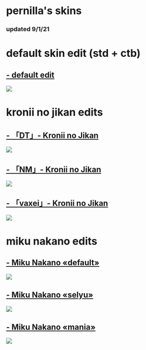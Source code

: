 # pernilla's skins
### updated 9/1/21

# default skin edit (std + ctb)

## [- default edit](https://mega.nz/file/nihSjQaR#X2G6NgQD0MgTmik7KFU_nSt3fhW3jZ8uFZsNJpGB-2A)
![](https://i.imgur.com/yi6cWzJ.jpg)

# kronii no jikan edits

## [- 「DT」- Kronii no Jikan](https://mega.nz/file/CqxxhIBI#2BOV_Y_dUZDlr_uN0KEuQdx2Hpm6qzhVTuggHvONTRE)
![](https://i.imgur.com/MYRkOtL.jpg)

## [- 「NM」- Kronii no Jikan](https://mega.nz/file/HzgRiCrS#_fH6nmZvaeR1ALv1PDKCKsv5E8_tOuWX8qBckJVHsZk)
![](https://i.imgur.com/vgKWHSs.jpg)

## [- 「vaxei」- Kronii no Jikan](https://mega.nz/file/GigyCY6b#LYC-b0B8_4hjyRnTs5yYqpUYaqoyHeyeD53CvXmcEsM)
![](https://i.imgur.com/qB2ip65.jpg)

# miku nakano edits

## [- Miku Nakano «default»](https://mega.nz/file/SqJD3C6J#3jpYExYrJLihgvMSBIjJGS2aUKupi5jeXjrrwXHxol8)
![](https://i.imgur.com/uwSgKam.jpg)

## [- Miku Nakano «selyu»](https://mega.nz/file/fipSASDb#twlxxX6tfs3e54kthT_pBfbmSHaL43S8LqKi7hKdy44)
![](https://i.imgur.com/QLajiml.jpg)

## [- Miku Nakano «mania»](https://mega.nz/file/vypmhYCT#PON9nZEHhtqO44RUixpuA9nQTVdOSXn2m_aOjimEFkE)
![](https://i.imgur.com/nhtVFKF.jpg)
